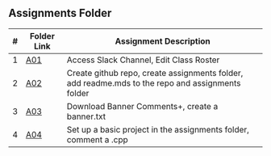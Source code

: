 ##  Assignments Folder

|   #   | Folder Link | Assignment Description |
| :---: | ----------- | ---------------------- |
|   1   | [A01](https://github.com/Majestic-Joker/4883-PT-Beaty/tree/main/Assignments/A01) | Access Slack Channel, Edit Class Roster |
|   2   | [A02](https://github.com/Majestic-Joker/4883-PT-Beaty/tree/main/Assignments/A02) | Create github repo, create assignments folder, add readme.mds to the repo and assignments folder |
|   3   | [A03](https://github.com/Majestic-Joker/4883-PT-Beaty/tree/main/Assignments/A03) | Download Banner Comments+, create a banner.txt |
|   4   | [A04](https://github.com/Majestic-Joker/4883-PT-Beaty/tree/main/Assignments/A04) | Set up a basic project in the assignments folder, comment a .cpp |
